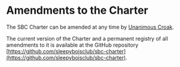 # Amendments to the Charter

The SBC Charter can be amended at any time by [Unanimous Croak](https://docs.google.com/document/d/1XernRVKe4QxJDk0ka3EtGjtw3ZFzgvzVMG3F9Dj3Wpg/edit#heading=h.6h2hiean8lgl).

The current version of the Charter and a permanent registry of all amendments to it is available at the GitHub repository [https://github.com/sleepyboisclub/sbc-charter](https://github.com/sleepyboisclub/sbc-charter).
